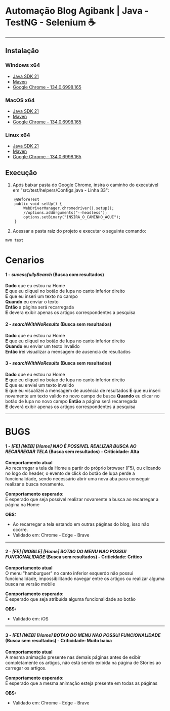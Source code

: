 
# Automação Blog Agibank | Java - TestNG - Selenium ☕
___

## Instalação

### Windows x64
 - [Java SDK 21](https://download.oracle.com/java/21/latest/jdk-21_windows-x64_bin.exe)
 - [Maven](https://maven.apache.org/install.html)
 - [Google Chrome - 134.0.6998.165](https://storage.googleapis.com/chrome-for-testing-public/134.0.6998.165/win64/chrome-win64.zip)

### MacOS x64
  - [Java SDK 21](https://download.oracle.com/java/21/latest/jdk-21_macos-x64_bin.dmg)
 - [Maven](https://maven.apache.org/install.html)
 - [Google Chrome - 134.0.6998.165](https://storage.googleapis.com/chrome-for-testing-public/134.0.6998.165/mac-x64/chrome-mac-x64.zip)


### Linux x64
  - [Java SDK 21](https://download.oracle.com/java/21/latest/jdk-21_windows-x64_bin.exe)
 - [Maven](https://maven.apache.org/install.html)
 - [Google Chrome - 134.0.6998.165](https://storage.googleapis.com/chrome-for-testing-public/134.0.6998.165/linux64/chrome-linux64.zip)



## Execução

1. Após  baixar pasta do Google Chrome, insira o caminho do executável em "src/test/helpers/Configs.java - Linha 33":

```
    @BeforeTest
    public void setUp() {
        WebDriverManager.chromedriver().setup();
        //options.addArguments("--headless");
        options.setBinary("INSIRA_O_CAMINHO_AQUI");
    }
```

2. Acessar a pasta raiz do projeto e executar o seguinte comando:

```
mvn test
```




# Cenarios

#### 1 - _sucessfullySearch_ (Busca com resultados)
  **Dado** que eu estou na Home <br />
  **E** que eu cliquei no botão de lupa no canto inferior direito <br />
  **E** que eu inseri um texto no campo <br />
  **Quando** eu enviar o texto <br />
**Então** a página será recarregada <br />
  **E** devera exibir apenas os artigos correspondentes a pesquisa

#### 2 - _searchWithNoResults_ (Busca sem resultados)
**Dado** que eu estou na Home <br />
  **E** que eu cliquei no botão de lupa no canto inferior direito <br />
  **Quando** eu enviar um texto invalido <br />
  **Então** irei visualizar a mensagem de ausencia de resultados

  #### 3 - _searchWithNoResults_ (Busca sem resultados)
**Dado** que eu estou na Home <br />
  **E** que eu cliquei no botao de lupa no canto inferior direito <br />
  **E** que eu enviei um texto invalido <br />
  **E** que eu visualizei a mensagem de ausência de resultados
  **E** que eu inseri novamente um texto valido no novo campo de busca
  **Quando** eu clicar no botão de lupa no novo campo
**Então** a página será recarregada <br />
  **E** deverá exibir apenas os artigos correspondentes á pesquisa


___

# BUGS

  #### 1 - _[FE] [WEB] [Home] NAO É POSSIVEL REALIZAR BUSCA AO RECARREGAR TELA_ (Busca sem resultados) - Criticidade: Alta
**Comportamento atual** <br /> 
Ao recarregar a tela da Home a partir do próprio browser (F5), ou clicando no logo do header, o evento de click do botão  de lupa perde a funcionalidade, sendo necessário abrir uma nova aba para conseguir realizar a busca novamente. <br />

**Comportamento esperado:** <br />
É esperado que seja possível realizar novamente a busca ao recarregar a página na Home<br />

  **OBS:** <br />
- Ao recarregar a tela estando em outras páginas do blog, isso não ocorre. <br />
- Validado em: Chrome - Edge - Brave

___

  #### 2 - _[FE] [MOBILE] [Home] BOTAO DO MENU NAO POSSUI FUNCIONALIDADE_ (Busca sem resultados) - Criticidade: Critico
**Comportamento atual** <br /> 
O menu "hamburguer" no canto inferior esquerdo não  possui funcionalidade, impossibilitando navegar entre os artigos ou realizar alguma busca na versão mobile<br />

**Comportamento esperado:** <br />
É esperado que seja atribuída alguma funcionalidade ao botão<br />

  **OBS:** <br />
- Validado em: iOS

___

  #### 3 - _[FE] [WEB] [Home] BOTAO DO MENU NAO POSSUI FUNCIONALIDADE_ (Busca sem resultados) - Criticidade: Muito baixa
**Comportamento atual** <br /> 
A mesma animação presente nas demais páginas antes de exibir completamente os artigos, não está sendo exibida na página de Stories ao carregar os artigos. <br />

**Comportamento esperado:** <br />
É esperado que a mesma animação esteja presente em todas as páginas <br />

  **OBS:** <br />
- Validado em: Chrome - Edge - Brave

